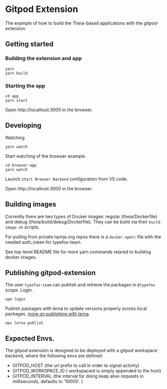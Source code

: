# Gitpod Extension
The example of how to build the Theia-based applications with the gitpod-extension.

## Getting started

### Building the extension and app
    yarn
    yarn build

### Starting the app
    cd app
    yarn start

Open http://localhost:3000 in the browser.

## Developing

Watching

    yarn watch

Start watching of the browser example.

    cd browser-app
    yarn watch

Launch `Start Browser Backend` configuration from VS code.

Open http://localhost:3000 in the browser.

## Building images

Currently there are two types of Docker images: regular (theia/Dockerfile) and debug (theia/build/debug/Dockerfile). They can be build via their `build-image.sh` scripts.

For pulling from private npmjs.org repos there is a `docker.npmrc` file with the needed auth_token for typefox-team.

See top-level README file for more yarn commands relared to building docker images.

## Publishing gitpod-extension

The user `typefox-team` can publish and retrieve the packages in `@typefox` scope.
Login.

    npm login

Publish packages with lerna to update versions properly across local packages, [more on publishing with lerna](https://github.com/lerna/lerna#publish).

    npx lerna publish

## Expected Envs.

The gitpod extension is designed to be deployed with a gitpod workspace backend, where the following envs are defined:
 - GITPOD_HOST (the url prefix to call in order to signal activity)
 - GITPOD_WORKSPACE_ID ( workspaceid is simply appended to the host)
 - GITPOD_INTERVAL (the interval for doing keep alive requests in milliseconds, defaults to '10000'. )